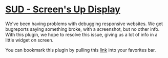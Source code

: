 # [SUD - Screen's Up Display]()

We've been having problems with debugging responsive websites. We get bugreports saying something broke, with a screenshot, but no other info.
With this plugin, we hope to resolve this issue, giving us a lot of info in a little widget on screen.

You can bookmark this plugin by pulling this [link](javascript:(function(){s=document.createElement('script');s.src='https://raw.github.com/TroTi13/sud/master/min/td.plugin.sud.min.js?v='+parseInt(Math.random()*99999999);document.body.appendChild(s);})();) into your favorites bar.